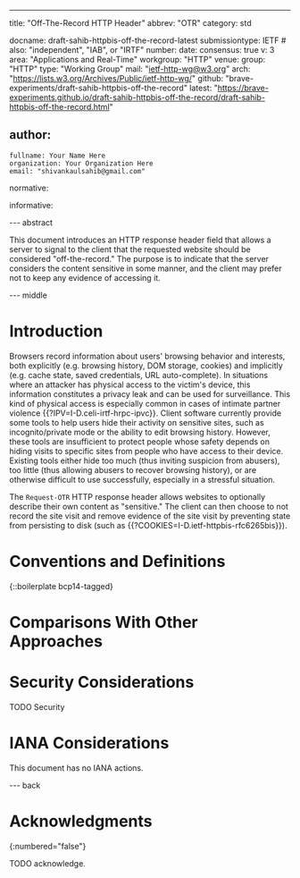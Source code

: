 ---
title: "Off-The-Record HTTP Header"
abbrev: "OTR"
category: std

docname: draft-sahib-httpbis-off-the-record-latest
submissiontype: IETF  # also: "independent", "IAB", or "IRTF"
number:
date:
consensus: true
v: 3
area: "Applications and Real-Time"
workgroup: "HTTP"
venue:
  group: "HTTP"
  type: "Working Group"
  mail: "ietf-http-wg@w3.org"
  arch: "https://lists.w3.org/Archives/Public/ietf-http-wg/"
  github: "brave-experiments/draft-sahib-httpbis-off-the-record"
  latest: "https://brave-experiments.github.io/draft-sahib-httpbis-off-the-record/draft-sahib-httpbis-off-the-record.html"

author:
 -
    fullname: Your Name Here
    organization: Your Organization Here
    email: "shivankaulsahib@gmail.com"

normative:

informative:



--- abstract

This document introduces an HTTP response header field that allows a server to signal to the client that the requested website should be considered "off-the-record." The purpose is to indicate that the server considers the content sensitive in some manner, and the client may prefer not to keep any evidence of accessing it.


--- middle

# Introduction

Browsers record information about users' browsing behavior and interests, both explicitly (e.g. browsing history, DOM storage, cookies) and implicitly (e.g. cache state, saved credentials, URL auto-complete). In situations where an attacker has physical access to the victim's device, this information constitutes a privacy leak and can be used for surveillance. This kind of physical access is especially common in cases of intimate partner violence {{?IPV=I-D.celi-irtf-hrpc-ipvc}}. Client software currently provide some tools to help users hide their activity on sensitive sites, such as incognito/private mode or the ability to edit browsing history. However, these tools are insufficient to protect people whose safety depends on hiding visits to specific sites from people who have access to their device. Existing tools either hide too much (thus inviting suspicion from abusers), too little (thus allowing abusers to recover browsing history), or are otherwise difficult to use successfully, especially in a stressful situation.

The `Request-OTR` HTTP response header allows websites to optionally describe their own content as "sensitive." The client can then choose to not record the site visit and remove evidence of the site visit by preventing state from persisting to disk (such as {{?COOKIES=I-D.ietf-httpbis-rfc6265bis}}).


# Conventions and Definitions

{::boilerplate bcp14-tagged}

# Comparisons With Other Approaches

# Security Considerations

TODO Security


# IANA Considerations

This document has no IANA actions.


--- back

# Acknowledgments
{:numbered="false"}

TODO acknowledge.
